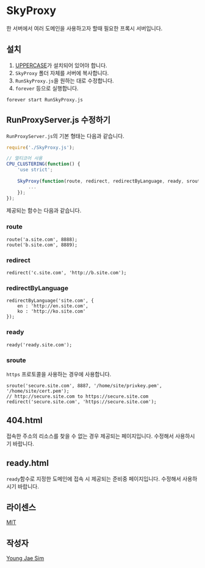 # SkyProxy
한 서버에서 여러 도메인을 사용하고자 할때 필요한 프록시 서버입니다.

## 설치
1. [UPPERCASE](https://github.com/Hanul/UPPERCASE)가 설치되어 있어야 합니다.
2. `SkyProxy` 폴더 자체를 서버에 복사합니다.
3. `RunSkyProxy.js`을 원하는 대로 수정합니다.
4. `forever` 등으로 실행합니다.

```
forever start RunSkyProxy.js
```

## RunProxyServer.js 수정하기
`RunProxyServer.js`의 기본 형태는 다음과 같습니다.
```javascript
require('./SkyProxy.js');

// 멀티코어 사용
CPU_CLUSTERING(function() {
	'use strict';
	
	SkyProxy(function(route, redirect, redirectByLanguage, ready, sroute) {
		...
	});
});
```
제공되는 함수는 다음과 같습니다.

### route
```
route('a.site.com', 8888);
route('b.site.com', 8889);
```

### redirect
```
redirect('c.site.com', 'http://b.site.com');
```

### redirectByLanguage
```
redirectByLanguage('site.com', {
	en : 'http://en.site.com',
	ko : 'http://ko.site.com'
});
```

### ready
```
ready('ready.site.com');
```

### sroute
`https` 프로토콜을 사용하는 경우에 사용합니다.
```
sroute('secure.site.com', 8887, '/home/site/privkey.pem', '/home/site/cert.pem');
// http://secure.site.com to https://secure.site.com
redirect('secure.site.com', 'https://secure.site.com');
```

## 404.html
접속한 주소의 리소스를 찾을 수 없는 경우 제공되는 페이지입니다. 수정해서 사용하시기 바랍니다.

## ready.html
`ready`함수로 지정한 도메인에 접속 시 제공되는 준비중 페이지입니다. 수정해서 사용하시기 바랍니다.

## 라이센스
[MIT](LICENSE)

## 작성자
[Young Jae Sim](https://github.com/Hanul)
